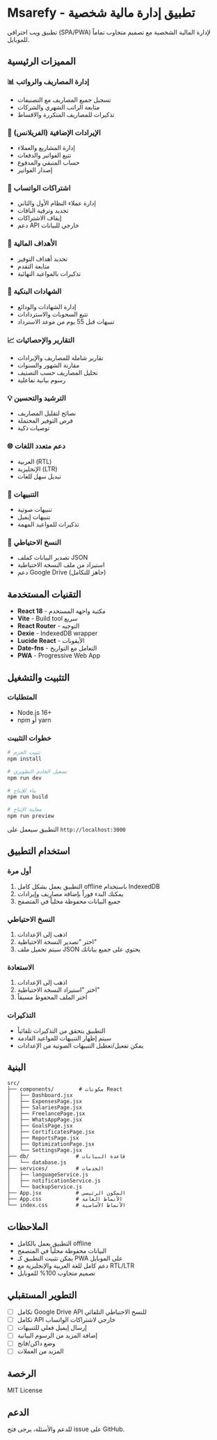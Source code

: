 # Msarefy - تطبيق إدارة مالية شخصية

تطبيق ويب احترافي (SPA/PWA) لإدارة المالية الشخصية مع تصميم متجاوب تماماً للموبايل.

## المميزات الرئيسية

### 📊 إدارة المصاريف والرواتب
- تسجيل جميع المصاريف مع التصنيفات
- متابعة الراتب الشهري والشركات
- تذكيرات للمصاريف المتكررة والاقساط

### 💼 الإيرادات الإضافية (الفريلانس)
- إدارة المشاريع والعملاء
- تتبع الفواتير والدفعات
- حساب المتبقي والمدفوع
- إصدار الفواتير

### 📱 اشتراكات الواتساب
- إدارة عملاء النظام الأول والثاني
- تجديد وترقية الباقات
- إيقاف الاشتراكات
- دعم API خارجي للبيانات

### 🎯 الأهداف المالية
- تحديد أهداف التوفير
- متابعة التقدم
- تذكيرات بالمواعيد النهائية

### 🏦 الشهادات البنكية
- إدارة الشهادات والودائع
- تتبع السحوبات والاستردادات
- تنبيهات قبل 55 يوم من موعد الاسترداد

### 📈 التقارير والإحصائيات
- تقارير شاملة للمصاريف والإيرادات
- مقارنة الشهور والسنوات
- تحليل المصاريف حسب التصنيف
- رسوم بيانية تفاعلية

### 💡 الترشيد والتحسين
- نصائح لتقليل المصاريف
- فرص التوفير المحتملة
- توصيات ذكية

### 🌐 دعم متعدد اللغات
- العربية (RTL)
- الإنجليزية (LTR)
- تبديل سهل للغات

### 🔔 التنبيهات
- تنبيهات صوتية
- تنبيهات إيميل
- تذكيرات للمواعيد المهمة

### 💾 النسخ الاحتياطي
- تصدير البيانات كملف JSON
- استيراد من ملف النسخة الاحتياطية
- دعم Google Drive (جاهز للتكامل)

## التقنيات المستخدمة

- **React 18** - مكتبة واجهة المستخدم
- **Vite** - Build tool سريع
- **React Router** - التوجيه
- **Dexie** - IndexedDB wrapper
- **Lucide React** - الأيقونات
- **Date-fns** - التعامل مع التواريخ
- **PWA** - Progressive Web App

## التثبيت والتشغيل

### المتطلبات
- Node.js 16+ 
- npm أو yarn

### خطوات التثبيت

```bash
# تثبيت الحزم
npm install

# تشغيل الخادم التطويري
npm run dev

# بناء للإنتاج
npm run build

# معاينة الإنتاج
npm run preview
```

التطبيق سيعمل على `http://localhost:3000`

## استخدام التطبيق

### أول مرة
1. التطبيق يعمل بشكل كامل offline باستخدام IndexedDB
2. يمكنك البدء فوراً بإضافة مصاريف وإيرادات
3. جميع البيانات محفوظة محلياً في المتصفح

### النسخ الاحتياطي
1. اذهب إلى الإعدادات
2. اختر "تصدير النسخة الاحتياطية"
3. سيتم تحميل ملف JSON يحتوي على جميع بياناتك

### الاستعادة
1. اذهب إلى الإعدادات
2. اختر "استيراد النسخة الاحتياطية"
3. اختر الملف المحفوظ مسبقاً

### التذكيرات
- التطبيق يتحقق من التذكيرات تلقائياً
- سيتم إظهار التنبيهات للمواعيد القادمة
- يمكن تفعيل/تعطيل التنبيهات الصوتية من الإعدادات

## البنية

```
src/
├── components/        # مكونات React
│   ├── Dashboard.jsx
│   ├── ExpensesPage.jsx
│   ├── SalariesPage.jsx
│   ├── FreelancePage.jsx
│   ├── WhatsAppPage.jsx
│   ├── GoalsPage.jsx
│   ├── CertificatesPage.jsx
│   ├── ReportsPage.jsx
│   ├── OptimizationPage.jsx
│   └── SettingsPage.jsx
├── db/               # قاعدة البيانات
│   └── database.js
├── services/         # الخدمات
│   ├── languageService.js
│   ├── notificationService.js
│   └── backupService.js
├── App.jsx           # المكون الرئيسي
├── App.css           # الأنماط العامة
└── index.css         # الأنماط الأساسية
```

## الملاحظات

- التطبيق يعمل بالكامل offline
- البيانات محفوظة محلياً في المتصفح
- يمكن تثبيت التطبيق كـ PWA على الموبايل
- دعم كامل للغة العربية والإنجليزية مع RTL/LTR
- تصميم متجاوب 100% للموبايل

## التطوير المستقبلي

- [ ] تكامل Google Drive API للنسخ الاحتياطي التلقائي
- [ ] تكامل API خارجي لاشتراكات الواتساب
- [ ] إرسال إيميل فعلي للتنبيهات
- [ ] إضافة المزيد من الرسوم البيانية
- [ ] وضع داكن/فاتح
- [ ] المزيد من العملات

## الرخصة

MIT License

## الدعم

للدعم والأسئلة، يرجى فتح issue على GitHub.
